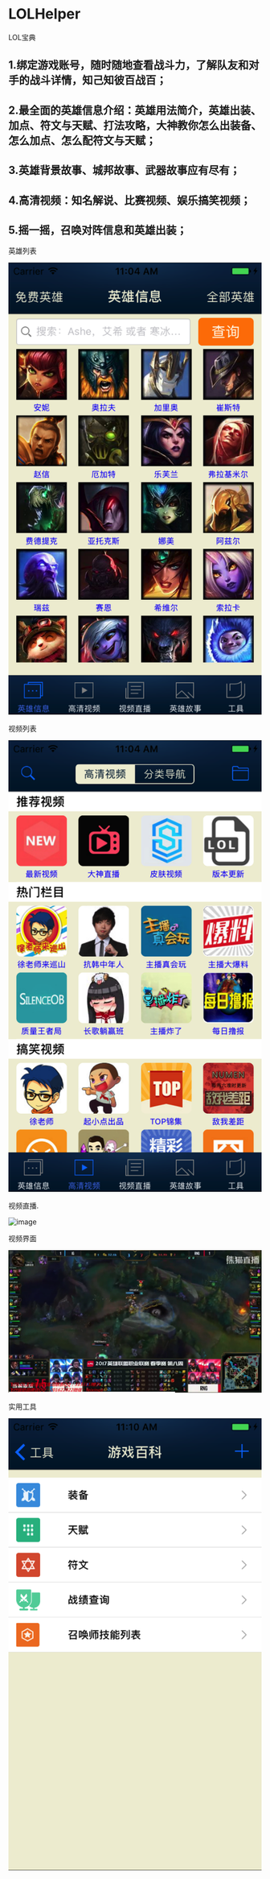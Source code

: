 # LOLHelper
LOL宝典
## 1.绑定游戏账号，随时随地查看战斗力，了解队友和对手的战斗详情，知己知彼百战百；
## 2.最全面的英雄信息介绍：英雄用法简介，英雄出装、加点、符文与天赋、打法攻略，大神教你怎么出装备、怎么加点、怎么配符文与天赋；
## 3.英雄背景故事、城邦故事、武器故事应有尽有；
## 4.高清视频：知名解说、比赛视频、娱乐搞笑视频；
## 5.摇一摇，召唤对阵信息和英雄出装；

英雄列表

![image](https://github.com/xiaowu1225/LOLHelper/blob/master/Screenshots/英雄列表.png)

视频列表

![image](https://github.com/xiaowu1225/LOLHelper/blob/master/Screenshots/视频列表.png)

视频直播.

![image](https://github.com/xiaowu1225/LOLHelper/blob/master/Screenshots/视频直播..png)

视频界面

![image](https://github.com/xiaowu1225/LOLHelper/blob/master/Screenshots/视频界面.png)

实用工具

![image](https://github.com/xiaowu1225/LOLHelper/blob/master/Screenshots/实用工具.png)
